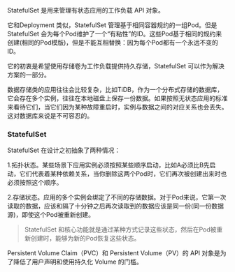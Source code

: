StatefulSet 是用来管理有状态应用的工作负载 API 对象。

它和Deployment 类似，StatefulSet 管理基于相同容器规约的一组Pod。但是StatefulSet 会为每个Pod维护了一个“有粘性”的ID。这些Pod基于相同的规约来创建(相同的Pod模版)，但是不能互相替换：因为每个Pod都有一个永远不变的ID。

它的初衷是希望使用存储卷为工作负载提供持久存储，StatefulSet 可以作为解决方案的一部分。



数据存储类的应用往往会比较复杂，比如TiDB，作为一个分布式存储的数据库，它会存在多个实例，往往在本地磁盘上保存一份数据。如果按照无状态应用的标准来看待它们，当它们因为某种故障重启时，实例与数据之间的对应关系也会丢失。这对数据库来说是不可容忍的。



### StatefulSet

StatefulSet 在设计之初抽象了两种情况：

1.拓扑状态。某些场景下应用实例必须按照某些顺序启动，比如A必须比B先启动，它们代表着某种依赖关系，当你删除这两个Pod时，它们再次被创建出来时也必须按照这个顺序。

2.存储状态。应用的多个实例会绑定了不同的存储数据。对于Pod来说，它第一次读取的数据，应该和隔了十分钟之后再次读取到的数据应该是同一份(同一份数据源)，即使这个Pod被重新创建。



> StatefulSet 和核心功能就是通过某种方式记录这些状态，然后在Pod被重新创建时，能够为新的Pod恢复这些状态。



Persistent Volume Claim（PVC）和 Persistent Volume（PV）的 API 对象是为了降低了用户声明和使用持久化 Volume 的门槛。



### 



